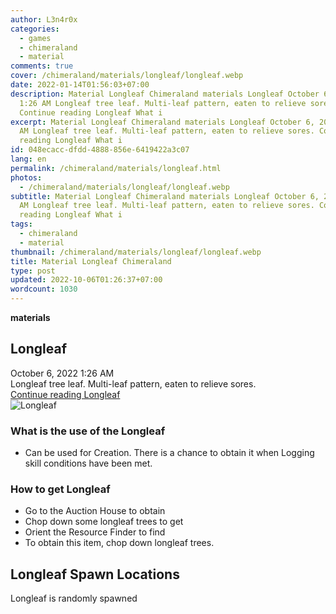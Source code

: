 ```yaml
---
author: L3n4r0x
categories:
  - games
  - chimeraland
  - material
comments: true
cover: /chimeraland/materials/longleaf/longleaf.webp
date: 2022-01-14T01:56:03+07:00
description: Material Longleaf Chimeraland materials Longleaf October 6, 2022
  1:26 AM Longleaf tree leaf. Multi-leaf pattern, eaten to relieve sores.
  Continue reading Longleaf What i
excerpt: Material Longleaf Chimeraland materials Longleaf October 6, 2022 1:26
  AM Longleaf tree leaf. Multi-leaf pattern, eaten to relieve sores. Continue
  reading Longleaf What i
id: 048ecacc-dfdd-4888-856e-6419422a3c07
lang: en
permalink: /chimeraland/materials/longleaf.html
photos:
  - /chimeraland/materials/longleaf/longleaf.webp
subtitle: Material Longleaf Chimeraland materials Longleaf October 6, 2022 1:26
  AM Longleaf tree leaf. Multi-leaf pattern, eaten to relieve sores. Continue
  reading Longleaf What i
tags:
  - chimeraland
  - material
thumbnail: /chimeraland/materials/longleaf/longleaf.webp
title: Material Longleaf Chimeraland
type: post
updated: 2022-10-06T01:26:37+07:00
wordcount: 1030
---
```


<link
  rel="stylesheet"
  href="https://rawcdn.githack.com/dimaslanjaka/Web-Manajemen/870a349/css/bootstrap-5-3-0-alpha3-wrapper.css"
/>
<section id="bootstrap-wrapper">
  <div data-bs-theme="dark">
    <div
      class="row g-0 border rounded overflow-hidden flex-md-row mb-4 shadow-sm position-relative bg-dark text-light"
    >
      <div class="col p-4 d-flex flex-column position-static">
        <strong class="d-inline-block mb-2 text-success">materials</strong>
        <h2 class="mb-0">Longleaf</h2>
        <div class="mb-1 text-muted">October 6, 2022 1:26 AM</div>
        <div class="mb-2 border p-1">
          Longleaf tree leaf. Multi-leaf pattern, eaten to relieve sores.
        </div>
        <a
          href="/chimeraland/materials/longleaf.html"
          class="stretched-link d-none text-primary"
          >Continue reading Longleaf</a
        >
      </div>
      <div class="col-auto d-none d-md-block d-lg-block">
        <img
          src="https://www.webmanajemen.com/chimeraland/materials/longleaf/longleaf.webp"
          alt="Longleaf"
        />
      </div>
    </div>
    <div class="row">
      <div class="col-lg-6 col-12 mb-2">
        <div class="card">
          <div class="card-body">
            <h3 class="card-title">What is the use of the Longleaf</h3>
            <div class="card-text">
              <ul>
                <li>
                  Can be used for Creation. There is a chance to obtain it when
                  Logging skill conditions have been met.
                </li>
              </ul>
            </div>
          </div>
        </div>
      </div>
      <div class="col-lg-6 col-12 mb-2">
        <div class="card">
          <div class="card-body">
            <h3 class="card-title">How to get Longleaf</h3>
            <div class="card-text">
              <ul>
                <li>Go to the Auction House to obtain</li>
                <li>Chop down some longleaf trees to get</li>
                <li>Orient the Resource Finder to find</li>
                <li>To obtain this item, chop down longleaf trees.</li>
              </ul>
            </div>
          </div>
        </div>
      </div>
      <div class="col-12 mb-2">
        <h2>Longleaf Spawn Locations</h2>
        <p>Longleaf is randomly spawned</p>
      </div>
    </div>
  </div>
</section>